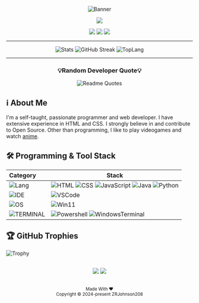 <div align="center">
  
<!------- --Banner-- ------->
![Banner](https://github.com/user-attachments/assets/7c258892-9b00-413f-af2c-ec7486151e20)
<pre><img src="https://readme-typing-svg.herokuapp.com/?font=Monospace&size=40&center=true&vCenter=true&width=600&height=50&color=FFFFFFF8&duration=4500&lines=Hello,+I'm+Zach+Johnson!;"/></pre>

<a href="https://www.youtube.com/@cardinalboy-fy3lu"><img src="https://img.shields.io/badge/YouTube-FF0000?style=for-the-badge&logo=youtube&logoColor=white"></a>
<a href="mailto:zachrjohnson08@gmail.com"><img src="https://img.shields.io/badge/Gmail-D14836?style=for-the-badge&logo=gmail&logoColor=white"></a>
<a href="https://discordapp.com/users/"><img src="https://img.shields.io/badge/Discord-5865F2?style=for-the-badge&logo=discord&logoColor=white"></a>

---

<!------- --GitHub Stats-- ------->
![Stats](https://github-readme-stats.vercel.app/api?username=ZRJohnson208&show_icons=true&count_private=true&theme=dark)
![GitHub Streak](https://streak-stats.demolab.com/?user=ZRJohnson208&card_width=300&theme=dark)
![TopLang](https://github-readme-stats.vercel.app/api/top-langs/?username=ZRJohnson208&langs_count=10&card_width=770&layout=compact&theme=dark)

---

<!------- --Daily Quote-- ------->
<h3>💡Random Developer Quote💡</h3>

![Readme Quotes](https://quotes-github-readme.vercel.app/api?type=horizontal&theme=dark)
</div>

<!------- --About Me-- ------->
## ℹ️ About Me
I'm a self-taught, passionate programmer and web developer. I have extensive experience in HTML and CSS. I strongly believe in and contribute to Open Source. Other than programming, I like to play videogames and watch [anime](https://anilist.co/user/ZachRJohnson208/animelist).

## 🛠 Programming & Tool Stack

| Category                                                          | Stack                                                                                    |
| :-----------------------------------------------------------------|------------------------------------------------------------------------------------------|
| ![Lang](https://img.shields.io/badge/-LANGUAGES-black?style=flat) | ![HTML](https://img.shields.io/badge/-HTML5-E34F26?style=flat&logo=html5&logoColor=white) ![CSS](https://img.shields.io/badge/-CSS3-254bdd?style=flat&logo=css3) ![JavaScript](https://img.shields.io/badge/-JavaScript-C69D00?style=flat&logo=javascript&logoColor=white) ![Java](https://custom-icon-badges.demolab.com/badge/Java-%23ED8B00?style=flat&logo=java&logoColor=white) ![Python](https://img.shields.io/badge/Python-3776AB?style=flat&logo=python&logoColor=ffdd54)|
| ![IDE](https://img.shields.io/badge/-IDE-black?style=flat)        |  ![VSCode](https://custom-icon-badges.demolab.com/badge/VSCode-0078d7.svg?&style=flat&logo=vsc&logoColor=white)|
| ![OS](https://img.shields.io/badge/-OS-black?style=flat)          |  ![Win11](https://custom-icon-badges.demolab.com/badge/Windows_11-0078D6?style=flat&logo=windows11&logoColor=white)|
| ![TERMINAL](https://img.shields.io/badge/-TERMINAL-black?style=flat) | ![Powershell](https://img.shields.io/badge/Powershell-5391FE?style=flat&logo=powershell&logoColor=white) ![WindowsTerminal](https://custom-icon-badges.demolab.com/badge/Windows_Terminal-4D4D4D?style=flat&logo=terminal&logoColor=white)|

## 🏆 GitHub Trophies

![Trophy](https://github-profile-trophy.vercel.app/?username=ZRJohnson208&theme=darkhub&no-bg=true&no-frame=true&margin-w=4)

<div align="center">
<br>
<img src="https://komarev.com/ghpvc/?username=ZRJohnson208&style=for-the-badge&color=ff0000">
<img src="https://wakatime.com/badge/user/e7ff400a-7fa6-4f0f-be54-ea77ecaf95af.svg?&style=for-the-badge&color=ff0000">
<p><br><sub>Made With ❤️<br>Copyright © 2024-present ZRJohnson208</sub></p></p>
</div>
